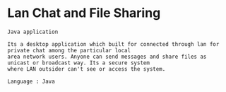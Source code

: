 # Lan Chat and File Sharing

```
Java application
```

```
Its a desktop application which built for connected through lan for private chat among the particular local
area network users. Anyone can send messages and share files as unicast or broadcast way. Its a secure system
where LAN outsider can't see or access the system.
```

```
Language : Java
```

